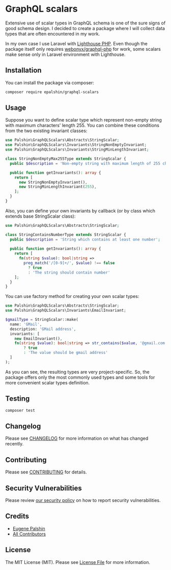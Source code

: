 # GraphQL scalars

Extensive use of scalar types in GraphQL schema is one of the sure signs of good schema design. I decided to create a
package where I will collect data types that are often encountered in my work.

In my own case I use Laravel with [Lighthouse PHP](https://github.com/nuwave/lighthouse). Even though the package itself
only requires [webonyx/graphql-php](https://github.com/webonyx/graphql-php) for work, some scalars make sense only in
Laravel environment with Lighthouse.

## Installation

You can install the package via composer:

```bash
composer require epalshin/graphql-scalars
```

## Usage

Suppose you want to define scalar type which represent non-empty string with maximum characters' length 255. You can
combine these conditions from the two existing invariant classes:

```php
use Palshin\GraphQLScalars\Abstracts\StringScalar;
use Palshin\GraphQLScalars\Invariants\StringNonEmptyInvariant;
use Palshin\GraphQLScalars\Invariants\StringMinLengthInvariant;

class StringNonEmptyMax255Type extends StringScalar {
  public $description = 'Non-empty string with maximum length of 255 characters';

  public function getInvariants(): array {
    return [
      new StringNonEmptyInvariant(),
      new StringMinLengthInvariant(255),
    ];
  }
}
```

Also, you can define your own invariants by callback (or by class which extends base StringScalar class):

```php
use Palshin\GraphQLScalars\Abstracts\StringScalar;

class StringContainsNumberType extends StringScalar {
  public $description = 'String which contains at least one number';
  
  public function getInvariants(): array {
    return [
      fn(string $value): bool|string => 
        preg_match('/[0-9]+/', $value) !== false
          ? true
          : 'The string should contain number'
    ];
  }
}
```

You can use factory method for creating your own scalar types:

```php
use Palshin\GraphQLScalars\Abstracts\StringScalar;
use Palshin\GraphQLScalars\Invariants\EmailInvariant;

$gmailType = StringScalar::make(
  name: 'GMail',
  description: 'GMail address',
  invariants: [
    new EmailInvariant(),
    fn(string $value): bool|string => str_contains($value, '@gmail.com')
        ? true
        : 'The value should be gmail address'
  ]
);
```

As you can see, the resulting types are very project-specific. So, the package offers only the most commonly used types
and some tools for more convenient scalar types definition.

## Testing

```bash
composer test
```

## Changelog

Please see [CHANGELOG](CHANGELOG.md) for more information on what has changed recently.

## Contributing

Please see [CONTRIBUTING](.github/CONTRIBUTING.md) for details.

## Security Vulnerabilities

Please review [our security policy](../../security/policy) on how to report security vulnerabilities.

## Credits

- [Eugene Palshin](https://github.com/palshin)
- [All Contributors](../../contributors)

## License

The MIT License (MIT). Please see [License File](LICENSE.md) for more information.
